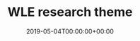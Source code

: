 ---
title: 'WLE research theme'
field: 'cg.identifier.wletheme'
slug: 'cg-identifier-wletheme'
description: 'WLE Phase I and II research themes'
required: False
vocabulary: 'cg-identifier-wletheme.txt'
date: '2019-05-04T00:00:00+00:00'
---